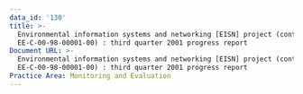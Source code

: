 ```yaml
---
data_id: '130'
title: >-
  Environmental information systems and networking [EISN] project (contract no.
  EE-C-00-98-00001-00) : third quarter 2001 progress report
Document URL: >-
  Environmental information systems and networking [EISN] project (contract no.
  EE-C-00-98-00001-00) : third quarter 2001 progress report
Practice Area: Monitoring and Evaluation
---
```

